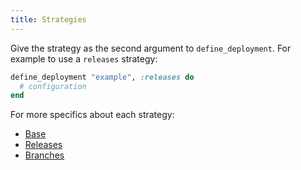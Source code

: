 ```yaml
---
title: Strategies
---
```


Give the strategy as the second argument to `define_deployment`. For example to use a `releases` strategy:

```ruby
define_deployment "example", :releases do
  # configuration
end
```

For more specifics about each strategy:

- [Base](/doc/strategies/base.md)
- [Releases](/doc/strategies/releases.md)
- [Branches](/doc/strategies/branches.md)